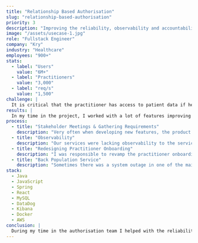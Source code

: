 ```yaml
---
title: "Relationship Based Authorisation"
slug: "relationship-based-authorisation"
priority: 3
description: "Improving the reliability, observability and accountability of the existing Relationship based authorisation system"
image: "/assets/usecase-1.jpg"
role: "Fullstack Engineer"
company: "Kry"
industry: "Healthcare"
employees: "900+"
stats:
  - label: "Users"
    value: "6M+"
  - label: "Practitioners"
    value: "3,000"
  - label: "req/s"
    value: "1,500"
challenge: |
  It is critical that the practitioner has access to patient data if he is authorised to do so. This is a critical component when it comes to the system as all the practitioner patient interaction goes through the authorisation service. If this system does not work properly the practitioner will not have access to the patients or worse the practitioner might have access to patients, they should not have access to.
results: |
  In my time in the project, I worked with a lot of features improving the reliability of the authorisation system. From building extensive dashboards, to improving the onboarding experience for practitioners by redesigning the UI. The biggest improvement being the back population service that can rectify authorisation links during system failure.
process:
  - title: "Stakeholder Meetings & Gathering Requirements"
    description: "Very often when developing new features, the product descriptions were fuzzy. It was very common to have to talk to the stakeholders to understand what is that they really wanted and how it would fit into the current solution. The stakeholders ranged from practitioners, product managers, admin staff and other teams."
  - title: "Observability"
    description: "Our services were lacking observability to the services we owned. I built extensive dashboards to monitor the system functioning."
  - title: "Redesigning Practitioner Onboarding"
    description: "I was responsible to revamp the practitioner onboarding webapp. There was a new content delivery system that had different resources based on which type of practitioner was being onboarded. I was also responsible of co-ordinating the implementation of the webapp with the delivery of the new content. Made sure the UI reflected the new changes, modified the content schema and documented and educated the admin on how to create the new content using the schema. The project was completed well within the deadline."
  - title: "Back Population Service"
    description: "Sometimes there was a system outage in one of the main microservices handling the meetings. This would sometimes cause meetings to be created but the relationship building side effects to fail. This meant the practitioners could not see the patients. I built a service that would reconnect the broken links so that the practitioners could access the patients."
stack:
  - Java
  - JavaScript
  - Spring
  - React
  - MySQL
  - DataDog
  - Kibana
  - Docker
  - AWS
conclusion: |
  During my time in the authorisation team I helped with the reliability of the critical microservice ensuring smooth operation after a system failure. I also helped a lot with the observability and monitoring of the owned services. Also carried out the design revamp of the onboarding webapp and content delivery system.
---
```

